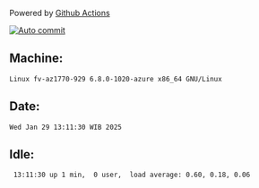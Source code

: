 Powered by [Github Actions](https://github.com/features/actions)

[![Auto commit](https://github.com/hiage/workstation/workflows/Auto%20commit/badge.svg)](https://github.com/hiage/workstation/actions?query=workflow%3A%22Auto+commit%22)

## Machine:
```
Linux fv-az1770-929 6.8.0-1020-azure x86_64 GNU/Linux
```
## Date:
```
Wed Jan 29 13:11:30 WIB 2025
```
## Idle:
```
 13:11:30 up 1 min,  0 user,  load average: 0.60, 0.18, 0.06
```
